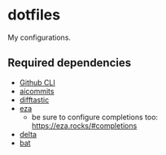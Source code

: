 # dotfiles

My configurations.

## Required dependencies
- [Github CLI](https://cli.github.com/)
- [aicommits](https://github.com/Nutlope/aicommits)
- [difftastic](https://difftastic.wilfred.me.uk/)
- [eza](https://github.com/eza-community/eza)
  - be sure to configure completions too: https://eza.rocks/#completions
- [delta](https://github.com/dandavison/delta)
- [bat](https://github.com/sharkdp/bat)